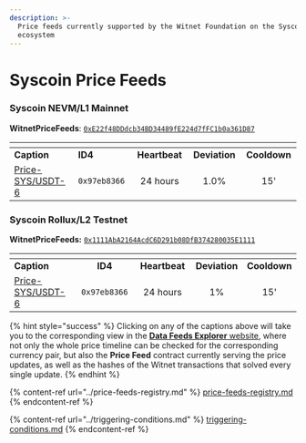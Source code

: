```yaml
---
description: >-
  Price feeds currently supported by the Witnet Foundation on the Syscoin
  ecosystem
---
```


# Syscoin Price Feeds

### Syscoin NEVM/L1 Mainnet

**WitnetPriceFeeds**: [`0xE22f48DDdcb34BD34489fE224d7fFC1b0a361D87`](https://explorer.syscoin.org/address/0xE22f48DDdcb34BD34489fE224d7fFC1b0a361D87)

<table data-header-hidden><thead><tr><th width="198"></th><th width="145"></th><th width="143" align="center"></th><th width="134" align="center"></th><th width="117" align="center"></th></tr></thead><tbody><tr><td><strong>Caption</strong></td><td><strong>ID4</strong></td><td align="center"><strong>Heartbeat</strong></td><td align="center"><strong>Deviation</strong></td><td align="center"><strong>Cooldown</strong></td></tr><tr><td><a href="https://feeds.witnet.io/syscoin/syscoin-mainnet_sys-usdt_6">Price-SYS/USDT-6</a></td><td><code>0x97eb8366</code></td><td align="center">24 hours</td><td align="center">1.0%</td><td align="center">15'</td></tr></tbody></table>

### Syscoin Rollux/L2 Testnet

**WitnetPriceFeeds:** [`0x1111AbA2164AcdC6D291b08DfB374280035E1111`](https://rollux.tanenbaum.io/address/0x1111AbA2164AcdC6D291b08DfB374280035E1111)

<table data-header-hidden><thead><tr><th width="201"></th><th width="141" align="center"></th><th width="146" align="center"></th><th align="center"></th><th align="center"></th></tr></thead><tbody><tr><td><strong>Caption</strong></td><td align="center"><strong>ID4</strong></td><td align="center"><strong>Heartbeat</strong></td><td align="center"><strong>Deviation</strong></td><td align="center"><strong>Cooldown</strong></td></tr><tr><td><a href="https://feeds.witnet.io/syscoin/syscoin-rollux-testnet_sys-usdt_6">Price-SYS/USDT-6</a></td><td align="center"><code>0x97eb8366</code></td><td align="center">24 hours</td><td align="center">1%</td><td align="center">15'</td></tr></tbody></table>

{% hint style="success" %}
Clicking on any of the captions above will take you to the corresponding view in the [**Data Feeds Explorer** website](https://feeds.witnet.io), where not only the whole price timeline can be checked for the corresponding currency pair, but also the **Price Feed** contract currently serving the price updates, as well as the hashes of the Witnet transactions that solved every single update.
{% endhint %}

{% content-ref url="../price-feeds-registry.md" %}
[price-feeds-registry.md](../price-feeds-registry.md)
{% endcontent-ref %}

{% content-ref url="../triggering-conditions.md" %}
[triggering-conditions.md](../triggering-conditions.md)
{% endcontent-ref %}
